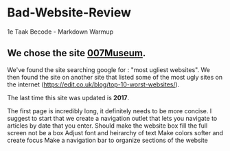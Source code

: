 
# Bad-Website-Review
1e Taak Becode - Markdown Warmup


## We chose the site [007Museum](007museum.com).

We've found the site searching google for : "most ugliest websites". We then found the site on another site that listed 
some of the most ugly sites on the internet (https://edit.co.uk/blog/top-10-worst-websites/). 

The last time this site was updated is **2017**. 

The first page is incredibly long, it definitely needs to be more concise. I suggest to start that we create a navigation outlet that lets you navigate to articles by date that you enter.
Should make the website box fill the full screen not be a box
Adjust font and heirarchy of text
Make colors softer and create focus
Make a navigation bar to organize sections of the website


